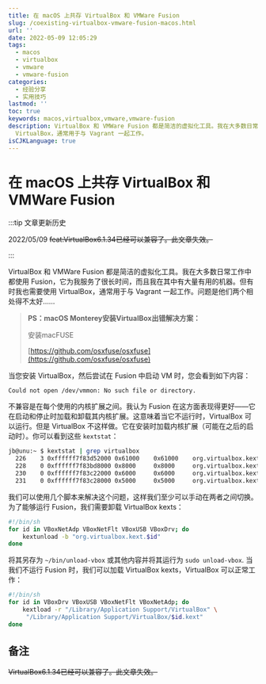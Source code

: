```yaml
---
title: 在 macOS 上共存 VirtualBox 和 VMWare Fusion
slug: /coexisting-virtualbox-vmware-fusion-macos.html
url: ''
date: 2022-05-09 12:05:29
tags:
  - macos
  - virtualbox
  - vmware
  - vmware-fusion
categories:
  - 经验分享
  - 实用技巧
lastmod: ''
toc: true
keywords: macos,virtualbox,vmware,vmware-fusion
description: VirtualBox 和 VMWare Fusion 都是简洁的虚拟化工具。我在大多数日常工作中都使用 Fusion——它为我服务了很长时间，而且我在其中有大量有用的机器。但有时我也需要使用
  VirtualBox，通常用于与 Vagrant 一起工作。
isCJKLanguage: true
---
```

# 在 macOS 上共存 VirtualBox 和 VMWare Fusion

:::tip 文章更新历史

2022/05/09 ~~feat:VirtualBox6.1.34已经可以兼容了。此文章失效。~~

:::

VirtualBox 和 VMWare Fusion 都是简洁的虚拟化工具。我在大多数日常工作中都使用 Fusion，它为我服务了很长时间，而且我在其中有大量有用的机器。但有时我也需要使用 VirtualBox，通常用于与 Vagrant 一起工作。问题是他们两个相处得不太好……

> **PS：macOS Monterey安装VirtualBox出错解决方案：**
>
> 安装macFUSE
>
> [https://github.com/osxfuse/osxfuse](https://github.com/osxfuse/osxfuse)

当您安装 VirtualBox，然后尝试在 Fusion 中启动 VM 时，您会看到如下内容：

```
Could not open /dev/vmmon: No such file or directory.
```

不兼容是在每个使用的内核扩展之间。我认为 Fusion 在这方面表现得更好——它在启动和停止时加载和卸载其内核扩展。这意味着当它不运行时，VirtualBox 可以运行。但是 VirtualBox 不这样做。它在安装时加载内核扩展（可能在之后的启动时）。你可以看到这些 `kextstat`：

```bash
jb@unu:~ $ kextstat | grep virtualbox
  226    3 0xffffff7f83d52000 0x61000    0x61000    org.virtualbox.kext.VBoxDrv (5.1.22) 93316754-E074-3CE2-9464-DDA4356FF02E <7 5 4 3 1>
  228    0 0xffffff7f83bd8000 0x8000     0x8000     org.virtualbox.kext.VBoxUSB (5.1.22) D956DCFA-4E4F-320A-BEBC-E4823501B1FF <227 226 41 7 5 4 3 1>
  230    0 0xffffff7f83c22000 0x6000     0x6000     org.virtualbox.kext.VBoxNetAdp (5.1.22) 4A6C39E1-5D90-3E34-9673-57B0DD779CD7 <226 5 4 1>
  231    0 0xffffff7f83c28000 0x5000     0x5000     org.virtualbox.kext.VBoxNetFlt (5.1.22) 446923A0-E855-3E75-9173-66FA4CE2474A <226 7 5 4 3 1>
```

我们可以使用几个脚本来解决这个问题，这样我们至少可以手动在两者之间切换。为了能够运行 Fusion，我们需要卸载 VirtualBox kexts：

```bash
#!/bin/sh
for id in VBoxNetAdp VBoxNetFlt VBoxUSB VBoxDrv; do
    kextunload -b "org.virtualbox.kext.$id"
done
```

将其另存为 `~/bin/unload-vbox` 或其他内容并将其运行为 `sudo unload-vbox`. 当我们不运行 Fusion 时，我们可以加载 VirtualBox kexts，VirtualBox 可以正常工作：

```bash
#!/bin/sh
for id in VBoxDrv VBoxUSB VBoxNetFlt VBoxNetAdp; do
    kextload -r "/Library/Application Support/VirtualBox" \
     "/Library/Application Support/VirtualBox/$id.kext"
done
```

## 备注

~~VirtualBox6.1.34已经可以兼容了。此文章失效。~~